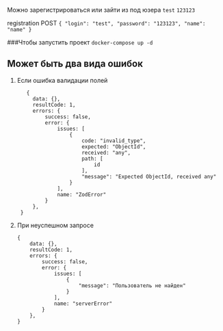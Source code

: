 Можно зарегистрироваться или зайти из под юзера ```test``` ```123123```

registration POST ```{
"login": "test",
"password": "123123",
"name": "name"
}```


###Чтобы запустить проект `docker-compose up -d`


## Может быть два вида ошибок
1. Если ошибка валидации полей
   ```
      {
        data: {},
        resultCode: 1,
        errors: {
            success: false,
            error: {
                issues: [
                    {
                        code: "invalid_type",
                        expected: "ObjectId",
                        received: "any",
                        path: [
                            id
                        ],
                        "message": "Expected ObjectId, received any"
                    }
                ],
                name: "ZodError"
            }
        },
    }
   ```
   
2. При неуспешном запросе
    ```
    {
        data: {},
        resultCode: 1,
        errors: {
            success: false,
            error: {
                issues: [
                    {
                        "message": "Пользователь не найден"
                    }
                ],
                name: "serverError"
            }
        },
    }
   ```

